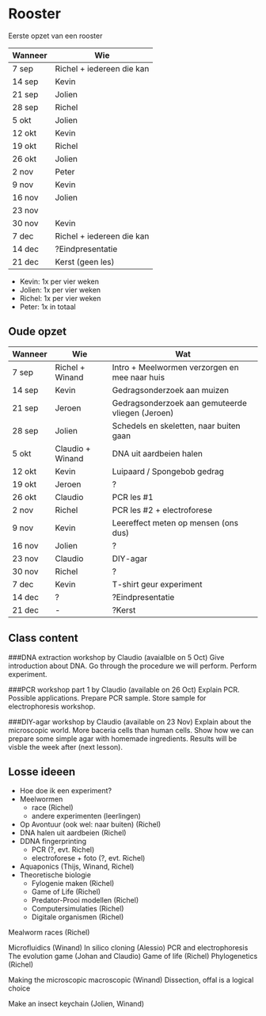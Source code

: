 # Rooster

Eerste opzet van een rooster

Wanneer|Wie
---|---
7 sep|Richel + iedereen die kan
14 sep|Kevin
21 sep|Jolien
28 sep|Richel
5 okt|Jolien
12 okt|Kevin
19 okt|Richel
26 okt|Jolien
2 nov|Peter
9 nov|Kevin
16 nov|Jolien
23 nov|
30 nov|Kevin
7 dec|Richel + iedereen die kan
14 dec|?Eindpresentatie
21 dec|Kerst (geen les)

 * Kevin: 1x per vier weken
 * Jolien: 1x per vier weken
 * Richel: 1x per vier weken
 * Peter: 1x in totaal

## Oude opzet


Wanneer|Wie|Wat
---|---|---
7 sep|Richel + Winand|Intro + Meelwormen verzorgen en mee naar huis
14 sep|Kevin|Gedragsonderzoek aan muizen
21 sep|Jeroen|Gedragsonderzoek aan gemuteerde vliegen (Jeroen)
28 sep|Jolien|Schedels en skeletten, naar buiten gaan
5 okt|Claudio + Winand|DNA uit aardbeien halen
12 okt|Kevin|Luipaard / Spongebob gedrag
19 okt|Jeroen|?
26 okt|Claudio|PCR les #1
2 nov|Richel|PCR les #2 + electroforese
9 nov|Kevin|Leereffect meten op mensen (ons dus)
16 nov|Jolien|?
23 nov|Claudio|DIY-agar
30 nov|Richel|?
7 dec|Kevin|T-shirt geur experiment
14 dec|?|?Eindpresentatie
21 dec|-|?Kerst

## Class content

###DNA extraction workshop by Claudio (avaialble on 5 Oct)
Give introduction about DNA.
Go through the procedure we will perform.
Perform experiment.

###PCR workshop part 1 by Claudio (available on 26 Oct)
Explain PCR.
Possible applications.
Prepare PCR sample.
Store sample for electrophoresis workshop.

###DIY-agar workshop by Claudio (available on 23 Nov)
Explain about the microscopic world.
More baceria cells than human cells.
Show how we can prepare some simple agar with homemade ingredients.
Results will be visble the week after (next lesson).

## Losse ideeen

 * Hoe doe ik een experiment?
 * Meelwormen
    * race (Richel)
    * andere experimenten (leerlingen)
 * Op Avontuur (ook wel: naar buiten)  (Richel)
 * DNA halen uit aardbeien (Richel)
 * DDNA fingerprinting
    * PCR (?, evt. Richel)
    * electroforese + foto (?, evt. Richel)
 * Aquaponics (Thijs, Winand, Richel)
 * Theoretische biologie
    * Fylogenie maken (Richel)
    * Game of Life (Richel)
    * Predator-Prooi modellen (Richel)
    * Computersimulaties (Richel)
    * Digitale organismen (Richel)

Mealworm races (Richel)


Microfluidics (Winand)
In silico cloning (Alessio)
PCR and electrophoresis
The evolution game (Johan and Claudio)
Game of life (Richel)
Phylogenetics (Richel)

Making the microscopic macroscopic (Winand)
Dissection, offal is a logical choice

Make an insect keychain (Jolien, Winand)
